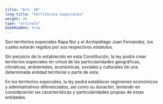 ```yaml
---
title: "Art. 26"
long-title: "Territorios especiales"
weight: 26
type: "articulo"
bookHidden: true
--- 
```

Son territorios especiales Rapa Nui y el Archipiélago Juan Fernández, los cuales estarán regidos por sus respectivos estatutos. 
 
Sin perjuicio de lo establecido en esta Constitución, la ley podrá crear territorios especiales en virtud de las particularidades geográficas, climáticas, ambientales, económicas, sociales y culturales de una determinada entidad territorial o parte de esta. 
 
En los territorios especiales, la ley podrá establecer regímenes económicos y administrativos diferenciados, así como su duración, teniendo en consideración las características y particularidades propias de estas entidades.

